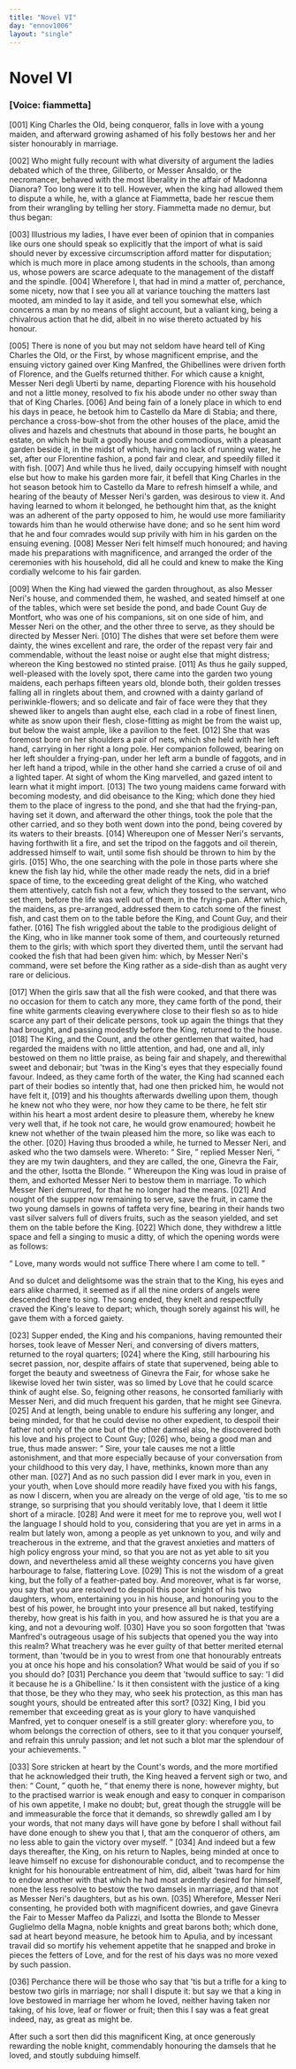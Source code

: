 ```yaml
---
title: "Novel VI"
day: "ennov1006"
layout: "single"
---
```

<div id="nov1006" type="novella" who="fiammetta">
 <h1>
  Novel VI
 </h1>
 <argument>
  <p>
   <h3>
    [Voice: fiammetta]
   </h3>
  </p>
  <p>
   <a name="p00060001">
    [001]
   </a>
   King Charles the Old, being conqueror, falls in love with
 a young maiden, and afterward growing ashamed of
 his folly bestows her and her sister honourably in
 marriage.
  </p>
 </argument>
 <div3 type="commentary" who="author">
  <p>
   <a name="p00060002">
    [002]
   </a>
   Who
   might fully recount with what diversity of argument the
 ladies debated which of the three, Giliberto, or Messer Ansaldo, or
 the necromancer, behaved with the most liberality in the affair of
 Madonna Dianora? Too long were it to tell. However, when the
 king had allowed them to dispute a while, he, with a glance at
 Fiammetta, bade her rescue them from their wrangling by telling her
 story. Fiammetta made no demur, but thus began:
  </p>
 </div3>
 <div3 type="commentary" who="fiammetta">
  <p>
   <a name="p00060003">
    [003]
   </a>
   Illustrious my
 ladies, I have ever been of opinion that in companies like ours one
 should speak so explicitly that the import of what is said should
 never by excessive circumscription afford matter for disputation;
 which is much more in place among students in the schools, than
 among us, whose powers are scarce adequate to the management of
 the distaff and the spindle.
   <a name="p00060004">
    [004]
   </a>
   Wherefore I, that had in mind a matter
 of, perchance, some nicety, now that I see you all at variance
 touching the matters last mooted, am minded to lay it aside, and
 tell you somewhat else, which concerns a man by no means of slight
 account, but a valiant king, being a chivalrous action that he did,
 albeit in no wise thereto actuated by his honour.
  </p>
 </div3>
 <p>
  <a name="p00060005">
   [005]
  </a>
  There is none of you but may not seldom have heard tell of King
 Charles the Old, or the First, by whose magnificent emprise, and the
 ensuing victory gained over King Manfred, the Ghibellines were driven
 forth of Florence, and the Guelfs returned thither. For which cause a
 knight, Messer Neri degli Uberti by name, departing Florence with
  his household and not a little money, resolved to fix his abode under
 no
 other sway than that of King Charles.
  <a name="p00060006">
   [006]
  </a>
  And being fain of a lonely
 place in which to end his days in peace, he betook him to Castello
 da Mare di Stabia; and there, perchance a cross-bow-shot from the
 other houses of the place, amid the olives and hazels and chestnuts
 that abound in those parts, he bought an estate, on which he built a
 goodly house and commodious, with a pleasant garden beside it, in the
 midst of which, having no lack of running water, he set, after our
 Florentine fashion, a pond fair and clear, and speedily filled it with
 fish.
  <a name="p00060007">
   [007]
  </a>
  And while thus he lived, daily occupying himself with nought
 else but how to make his garden more fair, it befell that King
 Charles in the hot season betook him to Castello da Mare to refresh
 himself a while, and hearing of the beauty of Messer Neri's garden,
 was desirous to view it. And having learned to whom it belonged,
 he bethought him that, as the knight was an adherent of the party
 opposed to him, he would use more familiarity towards him than he
 would otherwise have done; and so he sent him word that he and
 four comrades would sup privily with him in his garden on the
 ensuing evening.
  <a name="p00060008">
   [008]
  </a>
  Messer Neri felt himself much honoured; and
 having made his preparations with magnificence, and arranged the
 order of the ceremonies with his household, did all he could and
 knew to make the King cordially welcome to his fair garden.
 </p>
 <p>
  <a name="p00060009">
   [009]
  </a>
  When the King had viewed the garden throughout, as also Messer
 Neri's house, and commended them, he washed, and seated himself at
 one of the tables, which were set beside the pond, and bade Count
 Guy de Montfort, who was one of his companions, sit on one side
 of him, and Messer Neri on the other, and the other three to
 serve, as they should be directed by Messer Neri.
  <a name="p00060010">
   [010]
  </a>
  The dishes that
 were set before them were dainty, the wines excellent and rare, the
 order of the repast very fair and commendable, without the least
 noise or aught else that might distress; whereon the King bestowed
 no stinted praise.
  <a name="p00060011">
   [011]
  </a>
  As thus he gaily supped, well-pleased with the
 lovely spot, there came into the garden two young maidens, each
 perhaps fifteen years old, blonde both, their golden tresses falling all
 in ringlets about them, and crowned with a dainty garland of
 periwinkle-flowers; and so delicate and fair of face were they that
 they shewed liker to angels than aught else, each clad in a robe of
 finest linen, white as snow upon their flesh, close-fitting as might be
  from the waist up, but below the waist ample, like a pavilion to the
 feet.
  <a name="p00060012">
   [012]
  </a>
  She that was foremost bore on her shoulders a pair of nets,
 which she held with her left hand, carrying in her right a long pole.
 Her companion followed, bearing on her left shoulder a frying-pan,
 under her left arm a bundle of faggots, and in her left hand a tripod,
 while in the other hand she carried a cruse of oil and a lighted taper.
 At sight of whom the King marvelled, and gazed intent to learn
 what it might import.
  <a name="p00060013">
   [013]
  </a>
  The two young maidens came forward with
 becoming modesty, and did obeisance to the King; which done they
 hied them to the place of ingress to the pond, and she that had the
 frying-pan, having set it down, and afterward the other things, took
 the pole that the other carried, and so they both went down into the
 pond, being covered by its waters to their breasts.
  <a name="p00060014">
   [014]
  </a>
  Whereupon one
 of Messer Neri's servants, having forthwith lit a fire, and set the tripod
 on the faggots and oil therein, addressed himself to wait, until some
 fish should be thrown to him by the girls.
  <a name="p00060015">
   [015]
  </a>
  Who, the one searching
 with the pole in those parts where she knew the fish lay hid, while
 the other made ready the nets, did in a brief space of time, to the
 exceeding great delight of the King, who watched them attentively,
 catch fish not a few, which they tossed to the servant, who set them,
 before the life was well out of them, in the frying-pan. After
 which, the maidens, as pre-arranged, addressed them to catch some
 of the finest fish, and cast them on to the table before the King, and
 Count Guy, and their father.
  <a name="p00060016">
   [016]
  </a>
  The fish wriggled about the table to
 the prodigious delight of the King, who in like manner took some
 of them, and courteously returned them to the girls; with which
 sport they diverted them, until the servant had cooked the fish that
 had been given him: which, by Messer Neri's command, were set
 before the King rather as a side-dish than as aught very rare or
 delicious.
 </p>
 <p>
  <a name="p00060017">
   [017]
  </a>
  When the girls saw that all the fish were cooked, and that there
 was no occasion for them to catch any more, they came forth of the
 pond, their fine white garments cleaving everywhere close to their
 flesh so as to hide scarce any part of their delicate persons, took up
 again the things that they had brought, and passing modestly before
 the King, returned to the house.
  <a name="p00060018">
   [018]
  </a>
  The King, and the Count, and
 the other gentlemen that waited, had regarded the maidens with no
 little attention, and had, one and all, inly bestowed on them no little
  praise, as being fair and shapely, and therewithal sweet and debonair;
 but 'twas in the King's eyes that they especially found favour.
 Indeed, as they came forth of the water, the King had scanned each
 part of their bodies so intently that, had one then pricked him, he
 would not have felt it,
  <a name="p00060019">
   [019]
  </a>
  and his thoughts afterwards dwelling upon
 them, though he knew not who they were, nor how they came to
 be there, he felt stir within his heart a most ardent desire to pleasure
 them, whereby he knew very well that, if he took not care, he
 would grow enamoured; howbeit he knew not whether of the
 twain pleased him the more, so like was each to the other.
  <a name="p00060020">
   [020]
  </a>
  Having
 thus brooded a while, he turned to Messer Neri, and asked who the
 two damsels were. Whereto:
  <q direct="unspecified">
   Sire,
  </q>
  replied Messer Neri,
  <q direct="unspecified">
   they
 are my twin daughters, and they are called, the one, Ginevra the Fair,
 and the other, Isotta the Blonde.
  </q>
  Whereupon the King was loud
 in praise of them, and exhorted Messer Neri to bestow them in
 marriage. To which Messer Neri demurred, for that he no longer
 had the means.
  <a name="p00060021">
   [021]
  </a>
  And nought of the supper now remaining to serve,
 save the fruit, in came the two young damsels in gowns of taffeta
 very fine, bearing in their hands two vast silver salvers full of divers
 fruits, such as the season yielded, and set them on the table before
 the King.
  <a name="p00060022">
   [022]
  </a>
  Which done, they withdrew a little space and fell a
 singing to music a ditty, of which the opening words were as
 follows:
 </p>
 <p>
  <q direct="unspecified" type="song">
   <l>
    Love, many words would not suffice
   </l>
   <l>
    There where I am come to tell.
   </l>
  </q>
 </p>
 <p>
  And so dulcet and delightsome was the strain that to the King,
 his eyes and ears alike charmed, it seemed as if all the nine orders
 of angels were descended there to sing. The song ended, they
 knelt and respectfully craved the King's leave to depart; which,
 though sorely against his will, he gave them with a forced gaiety.
 </p>
 <p>
  <a name="p00060023">
   [023]
  </a>
  Supper ended, the King and his companions, having remounted
 their horses, took leave of Messer Neri, and conversing of divers
 matters, returned to the royal quarters;
  <a name="p00060024">
   [024]
  </a>
  where the King, still harbouring
 his secret passion, nor, despite affairs of state that supervened,
 being able to forget the beauty and sweetness of Ginevra the Fair,
 for whose sake he likewise loved her twin sister, was so limed by
 Love that he could scarce think of aught else. So, feigning other
  reasons, he consorted familiarly with Messer Neri, and did much
 frequent his garden, that he might see Ginevra.
  <a name="p00060025">
   [025]
  </a>
  And at length,
 being unable to endure his suffering any longer, and being minded,
 for that he could devise no other expedient, to despoil their father not
 only of the one but of the other damsel also, he discovered both his
 love and his project to Count Guy;
  <a name="p00060026">
   [026]
  </a>
  who, being a good man and true,
 thus made answer:
  <q direct="unspecified">
   Sire, your tale causes me not a little astonishment,
 and that more especially because of your conversation from
 your childhood to this very day, I have, methinks, known more than
 any other man.
   <a name="p00060027">
    [027]
   </a>
   And as no such passion did I ever mark in you,
 even in your youth, when Love should more readily have fixed you
 with his fangs, as now I discern, when you are already on the
 verge of old age, 'tis to me so strange, so surprising that you
 should veritably love, that I deem it little short of a miracle.
   <a name="p00060028">
    [028]
   </a>
   And
 were it meet for me to reprove you, well wot I the language I should
 hold to you, considering that you are yet in arms in a realm but
 lately won, among a people as yet unknown to you, and wily and
 treacherous in the extreme, and that the gravest anxieties and
 matters of high policy engross your mind, so that you are not
 as yet able to sit you down, and nevertheless amid all these weighty
 concerns you have given harbourage to false, flattering Love.
   <a name="p00060029">
    [029]
   </a>
   This
 is not the wisdom of a great king, but the folly of a feather-pated
 boy. And moreover, what is far worse, you say that you are
 resolved to despoil this poor knight of his two daughters, whom,
 entertaining you in his house, and honouring you to the best of his
 power, he brought into your presence all but naked, testifying
 thereby, how great is his faith in you, and how assured he is that
 you are a king, and not a devouring wolf.
   <a name="p00060030">
    [030]
   </a>
   Have you so soon forgotten
 that 'twas Manfred's outrageous usage of his subjects that
 opened you the way into this realm? What treachery was he ever
 guilty of that better merited eternal torment, than 'twould be in you
 to wrest from one that honourably entreats you at once his hope and
 his consolation? What would be said of you if so you should do?
   <a name="p00060031">
    [031]
   </a>
   Perchance you deem that 'twould suffice to say: 'I did it because
 he is a Ghibelline.' Is it then consistent with the justice of a king
 that those, be they who they may, who seek his protection, as this
 man has sought yours, should be entreated after this sort?
   <a name="p00060032">
    [032]
   </a>
   King, I
 bid you remember that exceeding great as is your glory to have
   vanquished Manfred, yet to conquer oneself is a still greater glory:
 wherefore you, to whom belongs the correction of others, see to it
 that you conquer yourself, and refrain this unruly passion; and let
 not such a blot mar the splendour of your achievements.
  </q>
 </p>
 <p>
  <a name="p00060033">
   [033]
  </a>
  Sore stricken at heart by the Count's words, and the more
 mortified that he acknowledged their truth, the King heaved a
 fervent sigh or two, and then:
  <q direct="unspecified">
   Count,
  </q>
  quoth he,
  <q direct="unspecified">
   that enemy
 there is none, however mighty, but to the practised warrior is weak
 enough and easy to conquer in comparison of his own appetite, I
 make no doubt; but, great though the struggle will be and immeasurable
 the force that it demands, so shrewdly galled am I by
 your words, that not many days will have gone by before I shall
 without fail have done enough to shew you that I, that am the
 conqueror of others, am no less able to gain the victory over myself.
  </q>
  <a name="p00060034">
   [034]
  </a>
  And indeed but a few days thereafter, the King, on his return to
 Naples, being minded at once to leave himself no excuse for dishonourable
 conduct, and to recompense the knight for his honourable
 entreatment of him, did, albeit 'twas hard for him to endow
 another with that which he had most ardently desired for himself,
 none the less resolve to bestow the two damsels in marriage, and that
 not as Messer Neri's daughters, but as his own.
  <a name="p00060035">
   [035]
  </a>
  Wherefore, Messer
 Neri consenting, he provided both with magnificent dowries, and
 gave Ginevra the Fair to Messer Maffeo da Palizzi, and Isotta the
 Blonde to Messer Guglielmo della Magna, noble knights and great
 barons both; which done, sad at heart beyond measure, he betook
 him to Apulia, and by incessant travail did so mortify his vehement
 appetite that he snapped and broke in pieces the fetters of Love, and
 for the rest of his days was no more vexed by such passion.
 </p>
 <p>
  <a name="p00060036">
   [036]
  </a>
  Perchance there will be those who say that 'tis but a trifle for
 a king to bestow two girls in marriage; nor shall I dispute it: but
 say we that a king in love bestowed in marriage her whom he loved,
 neither having taken nor taking, of his love, leaf or flower or fruit;
 then this I say was a feat great indeed, nay, as great as might be.
 </p>
 <p>
  After such a sort then did this magnificent King, at once
 generously rewarding the noble knight, commendably honouring
 the damsels that he loved, and stoutly subduing himself.
 </p>
</div>